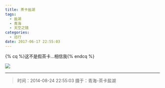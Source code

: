 ```yaml
---
title: 茶卡盐湖
tags:
  - 盐湖
  - 青海
  - 天空之镜
categories:
  - 远行
date: 2017-06-17 22:55:03
---
```


{% cq %}这不是假茶卡...相信我{% endcq %}

![](/images/Photography/Chaka.jpg)

---

> 时间：2014-08-24 22:55:03
> 摄于：青海-茶卡盐湖